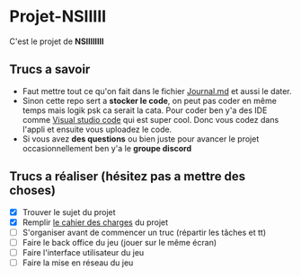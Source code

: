 # Projet-NSIIIII
C'est le projet de **NSIIIIIIII**

## Trucs a savoir
- Faut mettre tout ce qu'on fait dans le fichier [Journal.md](Journal.md) et aussi le dater. 
- Sinon cette repo sert a **stocker le code**, on peut pas coder en même temps mais logik psk ca serait la cata. Pour coder ben y'a des IDE comme [Visual studio code](https://code.visualstudio.com/Download) qui est super cool. Donc vous codez dans l'appli et ensuite vous uploadez le code.
- Si vous avez **des questions** ou bien juste pour avancer le projet occasionnellement ben y'a le **groupe discord**

## Trucs a réaliser (hésitez pas a mettre des choses)
- [x] Trouver le sujet du projet
- [x] Remplir [le cahier des charges](Cahier-des-charges.md) du projet
- [ ] S'organiser avant de commencer un truc (répartir les tâches et tt)
- [ ] Faire le back office du jeu (jouer sur le même écran)
- [ ] Faire l'interface utilisateur du jeu
- [ ] Faire la mise en réseau du jeu
